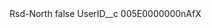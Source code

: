 <?xml version="1.0" encoding="UTF-8"?>
<CustomMetadata xmlns="http://soap.sforce.com/2006/04/metadata" xmlns:xsi="http://www.w3.org/2001/XMLSchema-instance" xmlns:xsd="http://www.w3.org/2001/XMLSchema">
    <label>Rsd-North</label>
    <protected>false</protected>
    <values>
        <field>UserID__c</field>
        <value xsi:type="xsd:string">005E0000000nAfX</value>
    </values>
</CustomMetadata>
